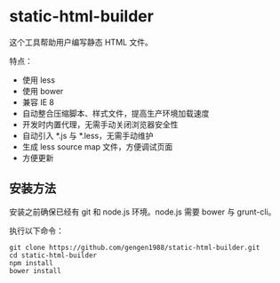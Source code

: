 static-html-builder
===================

这个工具帮助用户编写静态 HTML 文件。

特点：
- 使用 less
- 使用 bower
- 兼容 IE 8
- 自动整合压缩脚本、样式文件，提高生产环境加载速度
- 开发时内置代理，无需手动关闭浏览器安全性
- 自动引入 *.js 与 *.less，无需手动维护
- 生成 less source map 文件，方便调试页面
- 方便更新

安装方法
----

安装之前确保已经有 git 和 node.js 环境。node.js 需要 bower 与 grunt-cli。

执行以下命令：
```
git clone https://github.com/gengen1988/static-html-builder.git
cd static-html-builder
npm install
bower install
```
